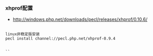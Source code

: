### xhprof配置

- http://windows.php.net/downloads/pecl/releases/xhprof/0.10.6/

```

linux非稳定版安装
pecl install channel://pecl.php.net/xhprof-0.9.4


``
